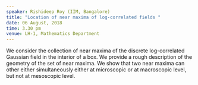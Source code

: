 ```yaml
---
speaker: Rishideep Roy (IIM, Bangalore)
title: "Location of near maxima of log-correlated fields "
date: 06 August, 2018
time: 3.30 pm
venue: LH-1, Mathematics Department
---
```


We consider the collection of near maxima of the discrete log-correlated Gaussian field in the interior of a box. We provide a rough description of the geometry of the set of near maxima. We show that two near maxima can other either simultaneously either at microscopic or at macroscopic level, but not at mesoscopic level.


